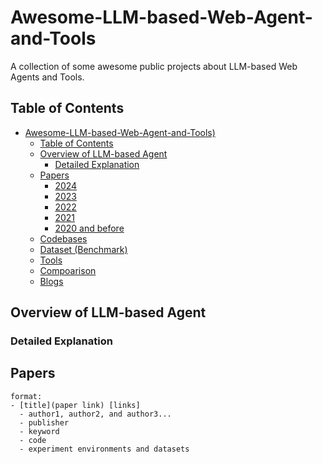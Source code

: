 # Awesome-LLM-based-Web-Agent-and-Tools
A collection of some awesome public projects about LLM-based Web Agents and Tools. 

## Table of Contents

- [Awesome-LLM-based-Web-Agent-and-Tools)](#awesome-llm-based-web-agent-and-tools)
  - [Table of Contents](#table-of-contents)
  - [Overview of LLM-based Agent](#overview-of-llm-based-agent)
    - [Detailed Explanation](#detailed-explanation)
  - [Papers](#papers)
    - [2024](#2024)
    - [2023](#2023)
    - [2022](#2022)
    - [2021](#2021)
    - [2020 and before](#2020-and-before)
  - [Codebases](#codebases)
  - [Dataset (Benchmark)](#dataset)
  - [Tools](#tools)
  - [Compoarison](#comparison)
  - [Blogs](#blogs)

## Overview of LLM-based Agent

### Detailed Explanation 

## Papers

```
format:
- [title](paper link) [links]
  - author1, author2, and author3...
  - publisher
  - keyword
  - code
  - experiment environments and datasets
```

